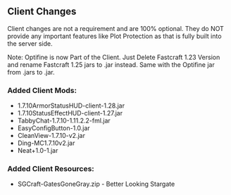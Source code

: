 ## Client Changes
Client changes are not a requirement and are 100% optional. They do NOT provide any important features like Plot Protection as that is fully built into the server side.

Note: Optifine is now Part of the Client. Just Delete Fastcraft 1.23 Version and rename Fastcraft 1.25 jars to .jar instead. Same with the Optifine jar from .jars to .jar.

### Added Client Mods:
* 1.7.10ArmorStatusHUD-client-1.28.jar
* 1.7.10StatusEffectHUD-client-1.27.jar
* TabbyChat-1.7.10-1.11.2.2-fml.jar
* EasyConfigButton-1.0.jar
* CleanView-1.7.10-v2.jar
* Ding-MC1.7.10v2.jar
* Neat+1.0-1.jar

### Added Client Resources:
* SGCraft-GatesGoneGray.zip - Better Looking Stargate
